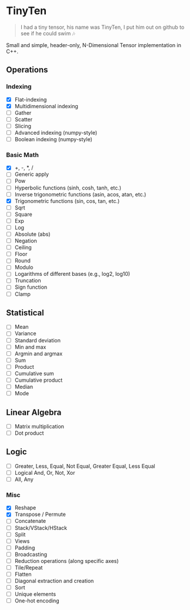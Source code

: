 # TinyTen

> I had a tiny tensor, his name was TinyTen, I put him out on github to see if he could swim 🎶

Small and simple, header-only, N-Dimensional Tensor implementation in C++.

## Operations

### Indexing

- [X] Flat-indexing
- [X] Multidimensional indexing
- [ ] Gather
- [ ] Scatter
- [ ] Slicing
- [ ] Advanced indexing (numpy-style)
- [ ] Boolean indexing (numpy-style)

### Basic Math

- [X] +, -, *, /
- [ ] Generic apply
- [ ] Pow
- [ ] Hyperbolic functions (sinh, cosh, tanh, etc.)
- [ ] Inverse trigonometric functions (asin, acos, atan, etc.)
- [X] Trigonometric functions (sin, cos, tan, etc.)
- [ ] Sqrt
- [ ] Square
- [ ] Exp
- [ ] Log
- [ ] Absolute (abs)
- [ ] Negation
- [ ] Ceiling
- [ ] Floor
- [ ] Round
- [ ] Modulo
- [ ] Logarithms of different bases (e.g., log2, log10)
- [ ] Truncation
- [ ] Sign function
- [ ] Clamp

## Statistical

- [ ] Mean
- [ ] Variance
- [ ] Standard deviation
- [ ] Min and max
- [ ] Argmin and argmax
- [ ] Sum
- [ ] Product
- [ ] Cumulative sum
- [ ] Cumulative product
- [ ] Median
- [ ] Mode

## Linear Algebra

- [ ] Matrix multiplication
- [ ] Dot product

## Logic

- [ ] Greater, Less, Equal, Not Equal, Greater Equal, Less Equal
- [ ] Logical And, Or, Not, Xor
- [ ] All, Any

### Misc

- [X] Reshape
- [X] Transpose / Permute
- [ ] Concatenate
- [ ] Stack/VStack/HStack
- [ ] Split
- [ ] Views
- [ ] Padding
- [ ] Broadcasting
- [ ] Reduction operations (along specific axes)
- [ ] Tile/Repeat
- [ ] Flatten
- [ ] Diagonal extraction and creation
- [ ] Sort
- [ ] Unique elements
- [ ] One-hot encoding